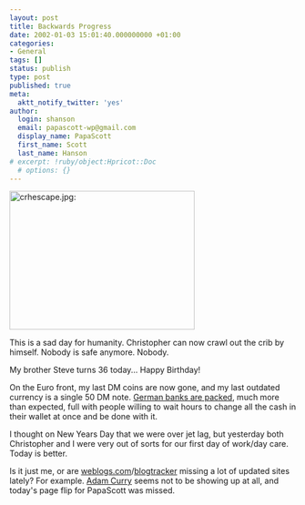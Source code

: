 ```yaml
---
layout: post
title: Backwards Progress
date: 2002-01-03 15:01:40.000000000 +01:00
categories:
- General
tags: []
status: publish
type: post
published: true
meta:
  aktt_notify_twitter: 'yes'
author:
  login: shanson
  email: papascott-wp@gmail.com
  display_name: PapaScott
  first_name: Scott
  last_name: Hanson
# excerpt: !ruby/object:Hpricot::Doc
  # options: {}
---
```

<p><img src="http://www.papascott.de/wordpress/wp-content/uploads/2002/01/crhescape.jpg" height="244" width="325" border="0" alt="crhescape.jpg: " /></p>
<p>This is a sad day for humanity. Christopher can now crawl out the crib by himself. Nobody is safe anymore. Nobody.</p>
<p>My brother Steve turns 36 today... Happy Birthday!</p>
<p>On the Euro front, my last DM coins are now gone, and my last outdated currency is a single 50 DM note. <a href="http://www.faz.com/IN/INtemplates/eFAZ/docmain.asp?rub=&#123;B1311FCC-FBFB-11D2-B228-00105A9CAF88&#125;&doc=&#123;0A8FA8E3-017E-4C42-8ED3-84D9DC903CC0&#125;">German banks are packed</a>, much more than expected, full with people willing to wait hours to change all the cash in their wallet at once and be done with it. </p>
<p>I thought on New Years Day that we were over jet lag, but yesterday both Christopher and I were very out of sorts for our first day of work/day care. Today is better.</p>
<p>Is it just me, or are <a href="http://www.weblogs.com">weblogs.com</a>/<a href="http://www.dansanderson.com/blogtracker/">blogtracker</a> missing a lot of updated sites lately? For example. <a href="http://www.curry.com">Adam Curry</a> seems not to be showing up at all, and today's page flip for PapaScott was missed.</p>
